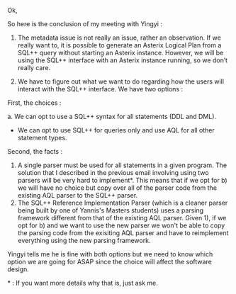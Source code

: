 Ok,

So here is the conclusion of my meeting with Yingyi :

1) The metadata issue is not really an issue, rather an observation. If we really want to, it is possible to generate an Asterix Logical Plan from a SQL++ query without starting an Asterix instance. However, we will be using the SQL++ interface with an Asterix instance running, so we don’t really care.

2) We have to figure out what we want to do regarding how the users will interact with the SQL++ interface. We have two options :

First, the choices :

 a. We can opt to use a SQL++ syntax for all statements (DDL and DML).
 - We can opt to use SQL++ for queries only and use AQL for all other statement types.


Second, the facts :

 1. A single parser must be used for all statements in a given program. The solution that I described in the previous email involving using two parsers will be very hard to implement*. This means that if we opt for b) we will have no choice but copy over all of the parser code from the existing AQL parser to the SQL++ parser.
 2. The SQL++ Reference Implementation Parser (which is a cleaner parser being built by one of Yannis's Masters students) uses a parsing framework different from that of the existing AQL parser. Given 1), if we opt for b) and we want to use the new parser we won't be able to copy the parsing code from the exisiting AQL parser and have to reimplement everything using the new parsing framework.

Yingyi tells me he is fine with both options but we need to know which option we are going for ASAP since the choice will affect the software design.

\* : If you want more details why that is, just ask me.